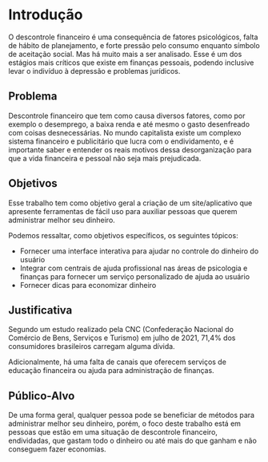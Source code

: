 # Introdução
 O descontrole financeiro é uma consequência de fatores psicológicos, falta de hábito de planejamento, e forte pressão pelo consumo enquanto símbolo de aceitação social. Mas há muito mais a ser analisado. Esse é um dos estágios mais críticos que existe em finanças pessoais, podendo inclusive levar o indivíduo à depressão e problemas jurídicos.

## Problema
 Descontrole financeiro que tem como causa diversos fatores, como por exemplo o desemprego, a baixa renda e até mesmo o gasto desenfreado com coisas desnecessárias.
No mundo capitalista existe um complexo sistema financeiro e publicitário que lucra com o endividamento, e é importante saber e entender os reais motivos dessa desorganização   para que a vida financeira e pessoal não seja mais prejudicada.

## Objetivos

  Esse trabalho tem como objetivo geral a criação de um site/aplicativo que apresente ferramentas de fácil uso para auxiliar pessoas que querem administrar melhor seu dinheiro.

 Podemos ressaltar, como objetivos específicos, os seguintes tópicos:
 * Fornecer uma interface interativa para ajudar no controle do dinheiro do usuário
 * Integrar com centrais de ajuda profissional nas áreas de psicologia e finanças para fornecer um serviço personalizado de ajuda ao usuário
 * Fornecer dicas para economizar dinheiro


## Justificativa

Segundo um estudo realizado pela CNC (Confederação Nacional do Comércio de Bens, Serviços e Turismo) em julho de 2021, 71,4% dos consumidores brasileiros carregam alguma dívida.

Adicionalmente, há uma falta de canais que oferecem serviços de educação financeira ou ajuda para administração de finanças.


## Público-Alvo

De uma forma geral, qualquer pessoa pode se beneficiar de métodos para administrar melhor seu dinheiro, porém, o foco deste trabalho está em pessoas que estão em uma situação de descontrole financeiro, endividadas, que gastam todo o dinheiro ou até mais do que ganham e não conseguem fazer economias.
